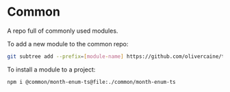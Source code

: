 # Common

A repo full of commonly used modules.

To add a new module to the common repo:

```sh
git subtree add --prefix=[module-name] https://github.com/olivercaine/typescript-library-boilerplate.git modpack/latest --squash
```

To install a module to a project:

```
npm i @common/month-enum-ts@file:./common/month-enum-ts
```